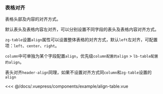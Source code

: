 ### 表格对齐
表格头部及内容的对齐方式。

<example-align-table></example-align-table>
默认表头及表格内容左对齐，可以分别设置不同字段的表头及表格内容对齐方式。

`zg-table`设置`align`属性可以设置整体表格的对齐方式，默认`left`左对齐，可配置项：`left`、`center`、`right`。

`column`中可单独为某个字段配置`align`，优先级`column配置的align` > `lb-table配置的align`。

表头对齐`header-align`同理，如果不设置对齐方式同`column`和`zg-table`设置的`align`

<<< @/docs/.vuepress/components/example/align-table.vue